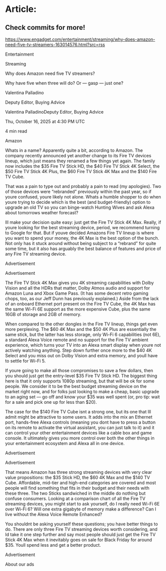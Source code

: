 # Article:

## Check commits for more!
https://www.engadget.com/entertainment/streaming/why-does-amazon-need-five-tv-streamers-163014576.html?src=rss

Entertainment

Streaming

Why does Amazon need five TV streamers?

Why have five when three will do? Or — gasp — just one?

Valentina Palladino

Deputy Editor, Buying Advice

Valentina PalladinoDeputy Editor, Buying Advice

Thu, October 16, 2025 at 4:30 PM UTC

4 min read

Amazon

Whats in a name? Apparently quite a bit, according to Amazon. The company recently announced yet another change to its Fire TV devices lineup, which just means they renamed a few things yet again. The family now includes the $35 Fire TV Stick HD, the $40 Fire TV Stick 4K Select, the $50 Fire TV Stick 4K Plus, the $60 Fire TV Stick 4K Max and the $140 Fire TV Cube.

That was a pain to type out and probably a pain to read (my apologies). Two of those devices were “rebranded” previously within the past year, so if youre confused, youre likely not alone. Whats a humble shopper to do when youre trying to decide which is the best (and budget-friendly) option to upgrade an old TV so you can binge-watch Hunting Wives and ask Alexa about tomorrows weather forecast?

Ill make your decision quite easy: just get the Fire TV Stick 4K Max. Really, if youre looking for the best streaming device, period, we recommend turning to Google for that. But if youve decided Amazons Fire TV lineup is where you want to spend your money, the 4K Max is the best option of the bunch. Not only has it stuck around without being subject to a “rebrand” for quite some time, but it also has arguably the best balance of features and price of any Fire TV streaming device.

Advertisement

Advertisement

The Fire TV Stick 4K Max gives you 4K streaming capabilities with Dolby Vision and all the HDRs that matter, Dolby Atmos audio and support for Amazon Luna and Xbox Game Pass. (It has some decent retro gaming chops, too, as our Jeff Dunn has previously explained.) Aside from the lack of an onboard Ethernet port present on the Fire TV Cube, the 4K Max has the same Wi-Fi 6E support as the more expensive Cube, plus the same 16GB of storage and 2GB of memory.

When compared to the other dongles in the Fire TV lineup, things get even more perplexing. The $60 4K Max and the $50 4K Plus are essentially the same stick, but the latter has less storage, only Wi-Fi 6 capabilities (not 6E), a standard Alexa Voice remote and no support for the Fire TV ambient experience, which turns your TV into an Alexa smart display when youre not actively watching anything. Step down further once more to the $40 4K Select and you miss out on Dolby Vision and extra memory, and youll have to settle for Wi-Fi 5.

If youre going to make all those compromises to save a few dollars, then you should just get the entry-level $35 Fire TV Stick HD. The biggest thing here is that it only supports 1080p streaming, but that will be ok for some people. We consider it to be the best budget streaming device on the market right now, and for folks just looking to make a cheap, basic upgrade to an aging set — go off and know your $35 was well spent (or, pro tip: wait for a sale and pick one up for less than $20).

The case for the $140 Fire TV Cube isnt a strong one, but its one that Ill admit might be attractive to some users. It adds into the mix an Ethernet port, hands-free Alexa controls (meaning you dont have to press a button on its remote to activate the virtual assistant, you can just talk to it) and it can control your other entertainment devices like a cable box and game console. It ultimately gives you more control over both the other things in your entertainment ecosystem and Alexa all in one device.

Advertisement

Advertisement

That means Amazon has three strong streaming devices with very clear value propositions: the $35 Stick HD, the $60 4K Max and the $140 TV Cube. Affordable, mid-tier and high-end categories are covered and most people will find something that fits in their budget and their needs with these three. The two Sticks sandwiched in the middle do nothing but confuse consumers. Looking at a comparison chart of all the Fire TV streaming devices, you might start to ask yourself, do I really need Wi-Fi 6E over Wi-Fi 6? Will one extra gigabyte of memory make a difference? Can I live without the Alexa Voice Remote Enhanced?

You shouldnt be asking yourself these questions; you have better things to do. There are only three Fire TV streaming devices worth considering, and Id take it one step further and say most people should just get the Fire TV Stick 4K Max when it inevitably goes on sale for Black Friday for around $35. Youll spend less and get a better product.

Advertisement

About our ads